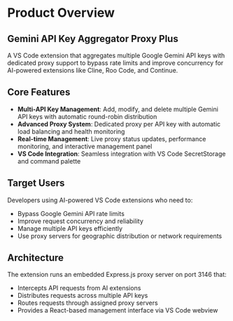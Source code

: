 # Product Overview

## Gemini API Key Aggregator Proxy Plus

A VS Code extension that aggregates multiple Google Gemini API keys with dedicated proxy support to bypass rate limits and improve concurrency for AI-powered extensions like Cline, Roo Code, and Continue.

## Core Features

- **Multi-API Key Management**: Add, modify, and delete multiple Gemini API keys with automatic round-robin distribution
- **Advanced Proxy System**: Dedicated proxy per API key with automatic load balancing and health monitoring
- **Real-time Management**: Live proxy status updates, performance monitoring, and interactive management panel
- **VS Code Integration**: Seamless integration with VS Code SecretStorage and command palette

## Target Users

Developers using AI-powered VS Code extensions who need to:
- Bypass Google Gemini API rate limits
- Improve request concurrency and reliability
- Manage multiple API keys efficiently
- Use proxy servers for geographic distribution or network requirements

## Architecture

The extension runs an embedded Express.js proxy server on port 3146 that:
- Intercepts API requests from AI extensions
- Distributes requests across multiple API keys
- Routes requests through assigned proxy servers
- Provides a React-based management interface via VS Code webview